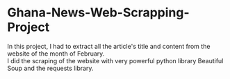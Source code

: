 # Ghana-News-Web-Scrapping-Project
In this project, I had to extract all the article's title and content from the website of the month of February.  
I did the scraping of the website with very powerful python library Beautiful Soup and the requests library.
